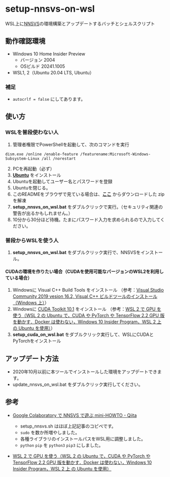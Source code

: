 # setup-nnsvs-on-wsl

WSL上に[NNSVS](https://github.com/r9y9/nnsvs)の環境構築とアップデートするバッチとシェルスクリプト

## 動作確認環境

-   Windows 10 Home Insider Preview
    -   バージョン 2004
    -   OSビルド 20241.1005
-   WSL1, 2（Ubuntu 20.04 LTS, Ubuntu）

### 補足

- `autocrlf = false` にしてあります。

## 使い方

### WSLを普段使わない人

1.  管理者権限でPowerShellを起動して、次のコマンドを実行
```shell
dism.exe /online /enable-feature /featurename:Microsoft-Windows-Subsystem-Linux /all /norestart
```
2. PCを再起動（必ず）
3. **[Ubuntu](https://www.microsoft.com/ja-jp/p/ubuntu/9nblggh4msv6)** をインストール
4. Ubuntuを起動してユーザー名とパスワードを登録
5. Ubuntuを閉じる。
6.  このREADMEをブラウザで見ている場合は、**[ここ](https://github.com/oatsu-gh/setup-nnsvs-ubuntu-wsl/archive/master.zip)** からダウンロードした zip を解凍
8.  **setup_nnsvs_on_wsl.bat** をダブルクリックで実行。（セキュリティ関連の警告が出るかもしれません。）
9.  10分から30分ほど待機。たまにパスワード入力を求められるので入力してください。

### 普段からWSLを使う人

1. **setup_nnsvs_on_wsl.bat** をダブルクリック実行で、NNSVSをインストール。

#### CUDAの環境を作りたい場合（CUDAを使用可能なバージョンのWSL2を利用している場合）

1. Windowsに Visual C++ Build Tools をインストール
   （参考：[Visual Studio Community 2019 vesion 16.2, Visual C++ ビルドツールのインストール（Windows 上）](https://www.kkaneko.jp/tools/win/vs2019.html#S1)）
2. Windowsに [CUDA Toolkit 10.1](https://developer.nvidia.com/cuda-10.1-download-archive-update2?target_os=Windows&target_arch=x86_64&target_version=10&target_type=exenetwork) をインストール
   （参考：[WSL 2 で GPU を使う（WSL 2 の Ubuntu で，CUDA や PyTorch や TensorFlow 2.2 GPU 版を動かす．Docker は使わない，Windows 10 Insider Program，WSL 2 上 の Ubuntu を使用）](https://www.kkaneko.jp/tools/wsl/wsl_tensorflow2.html)）
3. **setup_cuda_on_wsl.bat** をダブルクリック実行して、WSLにCUDAとPyTorchをインストール

## アップデート方法
- 2020年10月以前に本ツールでインストールした環境をアップデートできます。
- update_nnsvs_on_wsl.bat をダブルクリック実行してください。

## 参考

-   [Google Colaboratory で NNSVS で遊ぶ mini-HOWTO - Qiita](https://qiita.com/taroushirani/items/ec16cb9a6b3b691f5e74)
    -   setup_nnsvs.sh はほぼ上記記事のコピペです。
    -   `sudo` を数か所増やしました。
    -   各種ライブラリのインストールパスをWSL用に調整しました。
    -   `python` `pip` を `python3` `pip3` にしました。

- [WSL 2 で GPU を使う（WSL 2 の Ubuntu で，CUDA や PyTorch や TensorFlow 2.2 GPU 版を動かす．Docker は使わない，Windows 10 Insider Program，WSL 2 上 の Ubuntu を使用）](https://www.kkaneko.jp/tools/wsl/wsl_tensorflow2.html)
